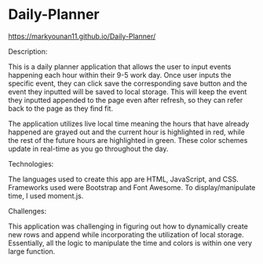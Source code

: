 # Daily-Planner

https://markyounan11.github.io/Daily-Planner/

Description:

This is a daily planner application that allows the user to input events happening each hour within their 9-5 work day. Once user inputs the specific event, they can click save the corresponding save button and the event they inputted will be saved to local storage. This will keep the event they inputted appended to the page even after refresh, so they can refer back to the page as they find fit.

The application utilizes live local time meaning the hours that have already happened are grayed out and the current hour is highlighted in red, while the rest of the future hours are highlighted in green. These color schemes update in real-time as you go throughout the day.

Technologies:

The languages used to create this app are HTML, JavaScript, and CSS. Frameworks used were Bootstrap and Font Awesome. To display/manipulate time, I used moment.js.

Challenges:

This application was challenging in figuring out how to dynamically create new rows and append while incorporating the utilization of local storage. Essentially, all the logic to manipulate the time and colors is within one very large function.